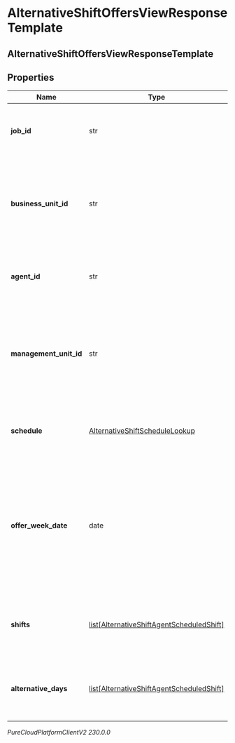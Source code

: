 # AlternativeShiftOffersViewResponseTemplate

## AlternativeShiftOffersViewResponseTemplate

## Properties

|Name | Type | Description | Notes|
|------------ | ------------- | ------------- | -------------|
| **job_id** | str | The unique identifier of the async list job that created this file | |
| **business_unit_id** | str | The unique identifier of the business unit to which the user (agent) belongs at the time the offer is created | |
| **agent_id** | str | The unique identifier of the agent for whom the offer was made | |
| **management_unit_id** | str | The unique identifier of the management unit to which the user (agent) belongs at the time the offer is created | |
| **schedule** | [AlternativeShiftScheduleLookup](AlternativeShiftScheduleLookup) | The existing schedule information associated with the offer | |
| **offer_week_date** | date | The first date of the week for the schedule we are querying in yyyy-MM-dd format. Dates are represented as an ISO-8601 string. For example: yyyy-MM-dd | |
| **shifts** | [list[AlternativeShiftAgentScheduledShift]](AlternativeShiftAgentScheduledShift) | The shifts the agent is scheduled for at the time the offer is created | |
| **alternative_days** | [list[AlternativeShiftAgentScheduledShift]](AlternativeShiftAgentScheduledShift) | The offered alternative shift days in this week at the time the offer is created | |



_PureCloudPlatformClientV2 230.0.0_
